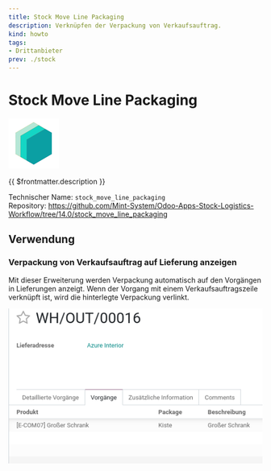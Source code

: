 ```yaml
---
title: Stock Move Line Packaging
description: Verknüpfen der Verpackung von Verkaufsauftrag.
kind: howto
tags:
- Drittanbieter
prev: ./stock
---
```

# Stock Move Line Packaging
![icon_oms_box](attachments/icons_odoo_mint_system.png)

{{ $frontmatter.description }}

Technischer Name: `stock_move_line_packaging`\
Repository: <https://github.com/Mint-System/Odoo-Apps-Stock-Logistics-Workflow/tree/14.0/stock_move_line_packaging>

## Verwendung

### Verpackung von Verkaufsauftrag auf Lieferung anzeigen

Mit dieser Erweiterung werden Verpackung automatisch auf den Vorgängen in Lieferungen anzeigt. Wenn der Vorgang mit einem Verkaufsauftragszeile verknüpft ist, wird die hinterlegte Verpackung verlinkt.

![](attachments/Stock%20Move%20Line%20Packaging.png)